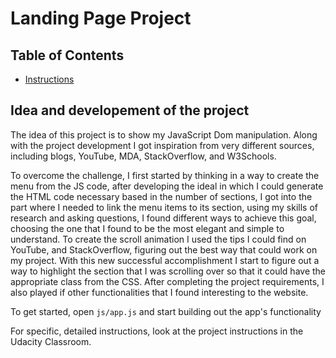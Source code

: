 # Landing Page Project

## Table of Contents

- [Instructions](#instructions)

## Idea and developement of the project

The idea of this project is to show my JavaScript Dom manipulation. Along with the project development I got inspiration from very different sources, including blogs, YouTube, MDA, StackOverflow, and W3Schools.

To overcome the challenge, I first started by thinking in a way to create the menu from the JS code, after developing the ideal in which I could generate the HTML code necessary based in the number of sections, I got into the part where I needed to link the menu items to its section, using my skills of research and asking questions, I found different ways to achieve this goal, choosing the one that I found to be the most elegant and simple to understand.
To create the scroll animation I used the tips I could find on YouTube, and StackOverflow, figuring out the best way that could work on my project. With this new successful accomplishment I start to figure out a way to highlight the section that I was scrolling over so that it could have the appropriate class from the CSS. After completing the project requirements, I also played if other functionalities that I found interesting to the website.

To get started, open `js/app.js` and start building out the app's functionality

For specific, detailed instructions, look at the project instructions in the Udacity Classroom.
